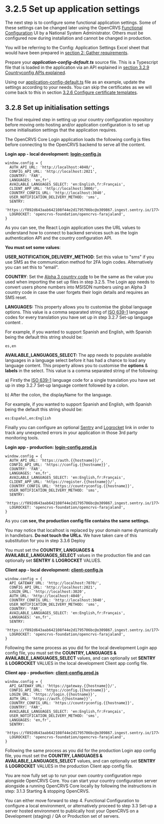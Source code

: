 # 3.2.5 Set up application settings

The next step is to configure some functional application settings.  Some of these settings can be changed later using the OpenCRVS [Functional Configuration](../../4.-functional-configuration/) UI by a National System Administrator. Others must be configured now during installation and cannot be changed in production.

You will be referring to the Config: Application Settings Excel sheet that would have been prepared in [section 2: Gather requirements](../../2.-gather-requirements.md).

Prepare your _**application-config-default.ts**_ source file. This is a Typescript file that is loaded in the application via an API explained in [section 3.2.9 Countryconfig APIs explained](3.2.9-countryconfig-apis-explained/).

Using our [application-config-default.ts](https://github.com/opencrvs/opencrvs-countryconfig/blob/develop/src/api/application/application-config-default.ts) file as an example, update the settings according to your needs.  You can skip the certificates as we will come back to this in section [3.2.6 Configure certificate templates](3.2.6-configure-certificate-templates.md).







## 3.2.8 Set up initialisation settings

The final required step in setting up your country configuration repository before moving onto hosting and/or application configuration is to set up some initialisation settings that the application requires.

The OpenCRVS Core Login application loads the following config js files before connecting to the OpenCRVS backend to serve all the content.

**Login app - local development:** [**login-config.js**](https://github.com/opencrvs/opencrvs-farajaland/blob/master/src/client-configs/login-config.js)

```
window.config = {
  AUTH_API_URL: 'http://localhost:4040/',
  CONFIG_API_URL: 'http://localhost:2021',
  COUNTRY: 'FAR',
  LANGUAGES: 'en,fr',
  AVAILABLE_LANGUAGES_SELECT: 'en:English,fr:Français',
  CLIENT_APP_URL: 'http://localhost:3000/',
  COUNTRY_CONFIG_URL: 'http://localhost:3040',
  USER_NOTIFICATION_DELIVERY_METHOD: 'sms',
  SENTRY:
    'https://f892d643aab642108f44e2d1795706bc@o309867.ingest.sentry.io/1774604',
  LOGROCKET: 'opencrvs-foundation/opencrvs-farajaland',
}
```

As you can see, the React Login application uses the URL values to understand how to connect to backend services such as the login authentication API and the country configuration API.

**You must set some values**:

**USER\_NOTIFICATION\_DELIVERY\_METHOD**: Set this value to "sms" if you use SMS as the communication method for 2FA login codes. Alternatively you can set this to "email".

**COUNTRY**: Set the [Alpha 3 country code](https://www.iban.com/country-codes) to be the same as the value you used when importing the set up files in step 3.2.5. The Login app needs to convert users phone numbers into MSISDN numbers using an Alpha 3 country code in case the user forgets their login details and requires an SMS reset.

**LANGUAGES:** This property allows you to customise the global language options. This value is a comma separated string of [ISO 639-1](https://en.wikipedia.org/wiki/List\_of\_ISO\_639-1\_codes) language codes for every translation you have set up in step 3.2.7 Set-up language content .

For example, if you wanted to support Spanish and English, with Spanish being the default this string should be:

```
es,en
```

**AVAILABLE\_LANGUAGES\_SELECT:** The app needs to populate available languages in a language select before it has had a chance to load any language content. This property allows you to customise the **options** & **labels** in the select. This value is a comma separated string of the following:

a) Firstly the [ISO 639-1](https://en.wikipedia.org/wiki/List\_of\_ISO\_639-1\_codes) language code for a single translation you have set up in step 3.2.7 Set-up language content followed by a colon.

b) After the colon, the displayName for the language.

For example, if you wanted to support Spanish and English, with Spanish being the default this string should be:

```
es:Español,en:English
```

Finally you can configure an optional [Sentry](https://sentry.io/) and [Logrocket](https://logrocket.com/) link in order to track any unexpected errors in your application in those 3rd party monitoring tools.

**Login app - production:** [**login-config.prod.js**](https://github.com/opencrvs/opencrvs-farajaland/blob/master/src/client-configs/login-config.prod.js)

```
window.config = {
  AUTH_API_URL: 'https://auth.{{hostname}}/',
  CONFIG_API_URL: 'https://config.{{hostname}}',
  COUNTRY: 'FAR',
  LANGUAGES: 'en,fr',
  AVAILABLE_LANGUAGES_SELECT: 'en:English,fr:Français',
  CLIENT_APP_URL: 'https://register.{{hostname}}/',
  COUNTRY_CONFIG_URL: 'https://countryconfig.{{hostname}}',
  USER_NOTIFICATION_DELIVERY_METHOD: 'sms',
  SENTRY:
    'https://f892d643aab642108f44e2d1795706bc@o309867.ingest.sentry.io/1774604',
  LOGROCKET: 'opencrvs-foundation/opencrvs-farajaland',
}
```

As you ca**n see, the production config file contains the same settings.**

You may notice that localhost is replaced by your domain name dynamically in handlebars. **Do not touch the URLs.** We have taken care of this substitution for you in step 3.3.6 Deploy

You must set the **COUNTRY, LANGUAGES & AVAILABLE\_LANGUAGES\_SELECT** values in the production file and can optionally set **SENTRY** & **LOGROCKET** VALUES.

**Client app - local development:** [**client-config.js**](https://github.com/opencrvs/opencrvs-farajaland/blob/master/src/client-configs/client-config.js)

```
window.config = {
  API_GATEWAY_URL: 'http://localhost:7070/',  
  CONFIG_API_URL: 'http://localhost:2021',
  LOGIN_URL: 'http://localhost:3020',
  AUTH_URL: 'http://localhost:4040',
  COUNTRY_CONFIG_URL: 'http://localhost:3040',
  USER_NOTIFICATION_DELIVERY_METHOD: 'sms',
  COUNTRY: 'FAR',
  AVAILABLE_LANGUAGES_SELECT: 'en:English,fr:Français',
  LANGUAGES: 'en,fr',
  SENTRY:
    'https://f892d643aab642108f44e2d1795706bc@o309867.ingest.sentry.io/1774604',
  LOGROCKET: 'opencrvs-foundation/opencrvs-farajaland',
}
```

Following the same process as you did for the local development Login app config file, you must set the **COUNTRY, LANGUAGES & AVAILABLE\_LANGUAGES\_SELECT** values, and can optionally set **SENTRY** & **LOGROCKET** VALUES in the local development Client app config file.

**Client app - production:** [**client-config.prod.js**](https://github.com/opencrvs/opencrvs-farajaland/blob/master/src/client-configs/client-config.prod.js)

```
window.config = {
  API_GATEWAY_URL: 'https://gateway.{{hostname}}/',
  CONFIG_API_URL: 'https://config.{{hostname}}',
  LOGIN_URL: 'https://login.{{hostname}}',
  AUTH_URL: 'https://auth.{{hostname}}',
  COUNTRY_CONFIG_URL: 'https://countryconfig.{{hostname}}',    
  COUNTRY: 'FAR', 
  AVAILABLE_LANGUAGES_SELECT: 'en:English,fr:Français', 
  USER_NOTIFICATION_DELIVERY_METHOD: 'sms',
  LANGUAGES: 'en,fr',
  SENTRY:
    'https://f892d643aab642108f44e2d1795706bc@o309867.ingest.sentry.io/1774604',
  LOGROCKET: 'opencrvs-foundation/opencrvs-farajaland',
}
```

Following the same process as you did for the production Login app config file, you must set the **COUNTRY, LANGUAGES & AVAILABLE\_LANGUAGES\_SELECT** values, and can optionally set **SENTRY** & **LOGROCKET** VALUES in the production Client app config file.

You are now fully set up to run your own country configuration repo alongside OpenCRVS Core. You can start your country configuration server alongside a running OpenCRVS Core locally by following the instructions in step: 3.1.3 Starting & stopping OpenCRVS.

You can either move forward to step 4. Functional Configuration to configure a local environment, or alternatively proceed to step 3.3 Set-up a server hosted environment to publically host your OpenCRVS on a Development (staging) / QA or Production set of servers.
